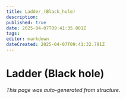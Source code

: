 ```yaml
---
title: Ladder_(Black_hole)
description: 
published: true
date: 2025-04-07T09:41:35.001Z
tags: 
editor: markdown
dateCreated: 2025-04-07T09:41:32.781Z
---
```


# Ladder (Black hole)

*This page was auto-generated from structure.*
